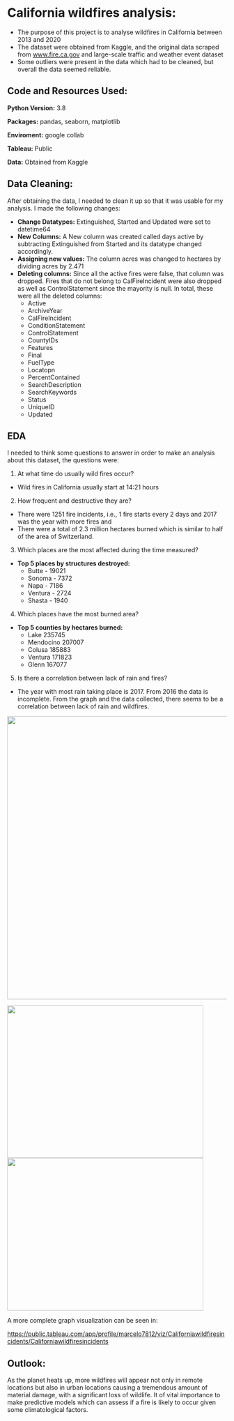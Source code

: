 # California wildfires analysis:

* The purpose of this project is to analyse wildfires in California between 2013 and 2020
* The dataset were obtained from Kaggle, and the original data scraped from www.fire.ca.gov and large-scale traffic and weather event dataset
* Some outliers were present in the data which had to be cleaned, but overall the data seemed reliable.

## Code and Resources Used:

**Python Version:** 3.8

**Packages:** pandas, seaborn, matplotlib

**Enviroment:** google collab

**Tableau:** Public

**Data:** Obtained from Kaggle

## Data Cleaning:

After obtaining the data, I needed to clean it up so that it was usable for my analysis. I made the following changes:

* **Change Datatypes:** Extinguished, Started and Updated were set to datetime64
* **New Columns:** A New column was created called days active by subtracting Extinguished from Started and its datatype changed accordingly.
* **Assigning new values:** The column acres was changed to hectares by dividing acres by 2.471
* **Deleting columns:** Since all the active fires were false, that column was dropped. Fires that do not belong to CalFireIncident were also dropped as well as ControlStatement since the mayority is null. In total, these were all the deleted columns:
  - Active
  - ArchiveYear
  - CalFireIncident
  - ConditionStatement
  - ControlStatement
  - CountyIDs
  - Features
  - Final
  - FuelType
  - Locatopn
  - PercentContained
  - SearchDescription
  - SearchKeywords
  - Status
  - UniqueID
  - Updated
 
## EDA

I needed to think some questions to answer in order to make an analysis about this dataset, the questions were:

1. At what time do usually wild fires occur?
  - Wild fires in California usually start at 14:21 hours
2. How frequent and destructive they are?
  - There were 1251 fire incidents, i.e., 1 fire starts every 2 days and 2017 was the year with more fires and 
  - There were a total of 2.3 million hectares burned which is similar to half of the area of Switzerland.
3. Which places are the most affected during the time measured?
  - **Top 5 places by structures destroyed:**
    - Butte - 19021
    - Sonoma - 7372
    - Napa - 7186
    - Ventura - 2724
    - Shasta - 1940
4. Which places have the most burned area?
  - **Top 5 counties by hectares burned:**
    - Lake 235745
    - Mendocino 207007
    - Colusa 185883
    - Ventura 171823
    - Glenn 167077

5. Is there a correlation between lack of rain and fires?
  - The year with most rain taking place is 2017. From 2016 the data is incomplete. From the graph and the data collected, there seems to be a correlation between lack of rain and wildfires.


<img src="https://user-images.githubusercontent.com/99658869/216359306-ed8cce5c-8eef-49e5-b8f2-d5de028d8ce2.png" width="900" height="650">

<img src="https://user-images.githubusercontent.com/99658869/216360475-beafcfed-08f0-4c16-a665-542fb3311755.png" width="450" height="350"><img src="https://user-images.githubusercontent.com/99658869/216360729-299de3b8-d94d-4526-90fd-ecb105e60ed7.png" width="450" height="350">

A more complete graph visualization can be seen in:

https://public.tableau.com/app/profile/marcelo7812/viz/Californiawildfiresincidents/Californiawildfiresincidents

## Outlook:

As the planet heats up, more wildfires will appear not only in remote locations but also in urban locations causing a tremendous amount of material damage, with a significant loss of wildlife. It of vital importance to make predictive models which can assess if a fire is likely to occur given some climatological factors.
